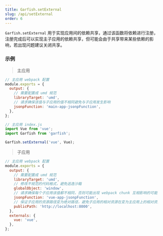 ```yaml
---
title: Garfish.setExternal
slug: /api/setExternal
order: 6
---
```


`Garfish.setExternal` 用于实现应用间的依赖共享，通过该函数将依赖进行注册，注册完成后可以实现主子应用的依赖共享，但可能会由于共享带来某些依赖的影响，若出现问题建议关闭共享。

### 示例

> 主应用

```js
// 主应用 webpack 配置
module.exports = {
  output: {
    // 需要配置成 umd 规范
    libraryTarget: 'umd',
    // 请求确保该值与子应用的值不相同避免与子应用发生影响
    jsonpFunction: 'main-app-jsonpFunction',
  },
};

// 主应用 index.js
import Vue from 'vue';
import Garfish from 'garfish';

Garfish.setExternal('vue', Vue);
```

> 子应用

```js
// 主应用 webpack 配置
module.exports = {
  output: {
    // 需要配置成 umd 规范
    libraryTarget: 'umd',
    // 修改不规范的代码格式，避免逃逸沙箱
    globalObject: 'window',
    // 请求确保每个子应用该值都不相同，否则可能出现 webpack chunk 互相影响的可能
    jsonpFunction: 'vue-app-jsonpFunction',
    // 保证子应用的资源路径变为绝对路径，避免子应用的相对资源在变为主应用上的相对资源，因为子应用和主应用在同一个文档流，相对路径是相对于主应用而言的
    publicPath: 'http://localhost:8000',
  },
  externals: {
    vue: 'vue',
  },
};
```
